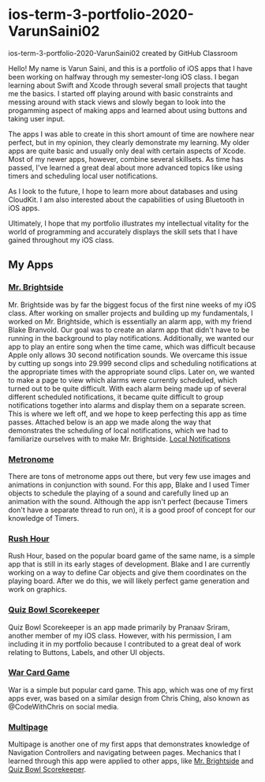 # ios-term-3-portfolio-2020-VarunSaini02
ios-term-3-portfolio-2020-VarunSaini02 created by GitHub Classroom

Hello! My name is Varun Saini, and this is a portfolio of iOS apps that I have been working on halfway through my semester-long iOS class. I began learning about Swift and Xcode through several small projects that taught me the basics. I started off playing around with basic constraints and messing around with stack views and slowly began to look into the progamming aspect of making apps and learned about using buttons and taking user input.

The apps I was able to create in this short amount of time are nowhere near perfect, but in my opinion, they clearly demonstrate my learning. My older apps are quite basic and usually only deal with certain aspects of Xcode. Most of my newer apps, however, combine several skillsets. As time has passed, I've learned a great deal about more advanced topics like using timers and scheduling local user notifications.

As I look to the future, I hope to learn more about databases and using CloudKit. I am also interested about the capabilities of using Bluetooth in iOS apps. 

Ultimately, I hope that my portfolio illustrates my intellectual vitality for the world of programming and accurately displays the skill sets that I have gained throughout my iOS class.

## My Apps

### [Mr. Brightside](https://github.com/VarunSaini02/Brightside)
Mr. Brightside was by far the biggest focus of the first nine weeks of my iOS class. After working on smaller projects and building up my fundamentals, I worked on Mr. Brightside, which is essentially an alarm app, with my friend Blake Branvold. Our goal was to create an alarm app that didn't have to be running in the background to play notifications. Additionally, we wanted our app to play an entire song when the time came, which was difficult because Apple only allows 30 second notification sounds. We overcame this issue by cutting up songs into 29.999 second clips and scheduling notifications at the appropriate times with the appropriate sound clips. Later on, we wanted to make a page to view which alarms were currently scheduled, which turned out to be quite difficult. With each alarm being made up of several different scheduled notifications, it became quite difficult to group notifications together into alarms and display them on a separate screen. This is where we left off, and we hope to keep perfecting this app as time passes. Attached below is an app we made along the way that demonstrates the scheduling of local notifications, which we had to familiarize ourselves with to make Mr. Brightside.
[Local Notifications](https://github.com/VarunSaini02/Local-Notifications)

### [Metronome](https://github.com/Underdoneboar4/Metronome)
There are tons of metronome apps out there, but very few use images and animations in conjunction with sound. For this app, Blake and I used Timer objects to schedule the playing of a sound and carefully lined up an animation with the sound. Although the app isn't perfect (because Timers don't have a separate thread to run on), it is a good proof of concept for our knowledge of Timers.

### [Rush Hour](https://github.com/VarunSaini02/Rush-Hour)
Rush Hour, based on the popular board game of the same name, is a simple app that is still in its early stages of development. Blake and I are currently working on a way to define Car objects and give them coordinates on the playing board. After we do this, we will likely perfect game generation and work on graphics.

### [Quiz Bowl Scorekeeper](https://github.com/90310844/Quiz-Bowl-Scorekeeper)
Quiz Bowl Scorekeeper is an app made primarily by Pranaav Sriram, another member of my iOS class. However, with his permission, I am including it in my portfolio because I contributed to a great deal of work relating to Buttons, Labels, and other UI objects.

### [War Card Game](https://github.com/VarunSaini02/War)
War is a simple but popular card game. This app, which was one of my first apps ever, was based on a similar design from Chris Ching, also known as @CodeWithChris on social media.

### [Multipage](https://github.com/VarunSaini02/Multipage)
Multipage is another one of my first apps that demonstrates knowledge of Navigation Controllers and navigating between pages. Mechanics that I learned through this app were applied to other apps, like [Mr. Brightside](https://github.com/VarunSaini02/Brightside) and [Quiz Bowl Scorekeeper](https://github.com/90310844/Quiz-Bowl-Scorekeeper).


